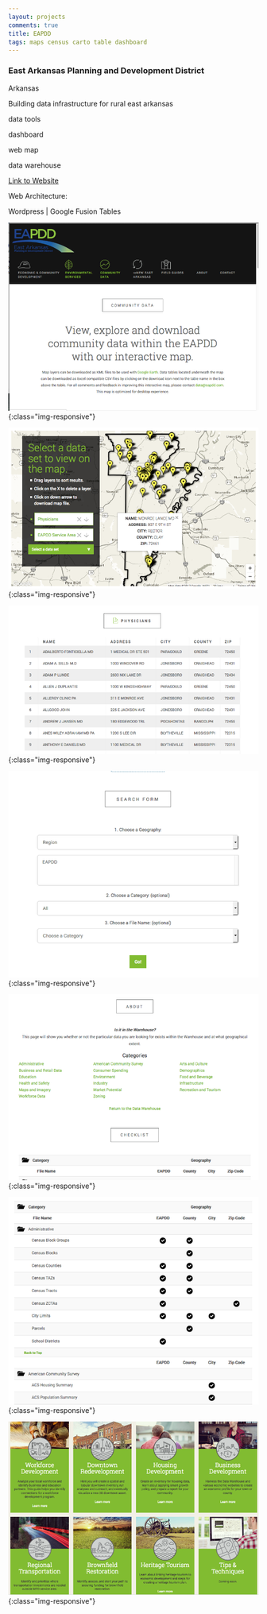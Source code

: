 ```yaml
---
layout: projects
comments: true
title: EAPDD
tags: maps census carto table dashboard
---
```


### East Arkansas Planning and Development District

Arkansas

Building data infrastructure for rural east arkansas

data tools

dashboard

web map

data warehouse

[Link to Website][1]

Web Architecture:

Wordpress | Google Fusion Tables

![overview-pic](/imgs/projects/2014/1_EAPDD/eapdd-img0.png){:class="img-responsive"}

![overview-pic](/imgs/projects/2014/1_EAPDD/eapdd-img1.png){:class="img-responsive"}

![overview-pic](/imgs/projects/2014/1_EAPDD/eapdd-img2.png){:class="img-responsive"}

![overview-pic](/imgs/projects/2014/1_EAPDD/eapdd-img3.png){:class="img-responsive"}

![overview-pic](/imgs/projects/2014/1_EAPDD/eapdd-img4.png){:class="img-responsive"}

![overview-pic](/imgs/projects/2014/1_EAPDD/eapdd-img5.png){:class="img-responsive"}

![overview-pic](/imgs/projects/2014/1_EAPDD/eapdd-img6.png){:class="img-responsive"}


[1]:http://eapdd.com/
